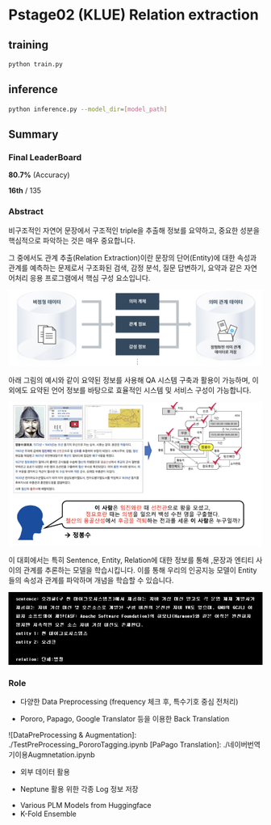 # Pstage02 (KLUE) Relation extraction



## training
```bash
python train.py
```



## inference

```bash
python inference.py --model_dir=[model_path]
```



## Summary



### Final LeaderBoard

**80.7%** (Accuracy)

**16th** / 135



### Abstract

비구조적인 자연어 문장에서 구조적인 triple을 추출해 정보를 요약하고, 중요한 성분을 핵심적으로 파악하는 것은 매우 중요합니다.

그 중에서도 관계 추출(Relation Extraction)이란 문장의 단어(Entity)에 대한 속성과 관계를 예측하는 문제로서 구조화된 검색, 감정 분석, 질문 답변하기, 요약과 같은 자연어처리 응용 프로그램에서 핵심 구성 요소입니다.



![image-20210618115217439](README.assets/image-20210618115217439.png)



아래 그림의 예시와 같이 요약된 정보를 사용해 QA 시스템 구축과 활용이 가능하며, 이외에도 요약된 언어 정보를 바탕으로 효율적인 시스템 및 서비스 구성이 가능합니다.

![image-20210618115953891](README.assets/image-20210618115953891.png)



이 대회에서는 특히 Sentence, Entity, Relation에 대한 정보를 통해 ,문장과 엔티티 사이의 관계를 추론하는 모델을 학습시킵니다. 이를 통해 우리의 인공지능 모델이 Entity들의 속성과 관계를 파악하며 개념을 학습할 수 있습니다.

![image-20210618124522435](README.assets/image-20210618124522435.png)

### Role

- 다양한 Data Preprocessing (frequency 체크 후, 특수기호 중심 전처리)

- Pororo, Papago, Google Translator 등을 이용한 Back Translation

![DataPreProcessing & Augmentation]: ./TestPreProcessing_PororoTagging.ipynb
[PaPago Translation]: ./네이버번역기이용Augmnetation.ipynb

- 외부 데이터 활용

[External Data]: ./가져온_외부파일_살펴보기.ipynb

- Neptune 활용 위한 각종 Log 정보 저장

[ConfusionMatrix]: ./customized_confusion_matrix.py
[Plot for lr & acc & loss]: ./k_th_plot_from_logs.py

- Various PLM Models from Huggingface 
- K-Fold Ensemble

